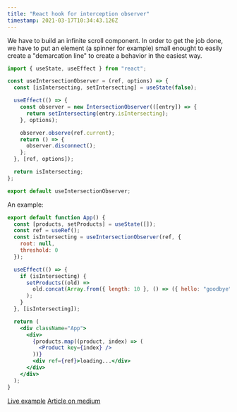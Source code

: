 ```yaml
---
title: "React hook for interception observer"
timestamp: 2021-03-17T10:34:43.126Z
---
```


We have to build an infinite scroll component.
In order to get the job done, we have to put an element (a spinner for example) small enought to easily create a "demarcation line" to create a behavior in the easiest way.

```jsx
import { useState, useEffect } from "react";

const useIntersectionObserver = (ref, options) => {
  const [isIntersecting, setIntersecting] = useState(false);

  useEffect(() => {
    const observer = new IntersectionObserver(([entry]) => {
      return setIntersecting(entry.isIntersecting);
    }, options);

    observer.observe(ref.current);
    return () => {
      observer.disconnect();
    };
  }, [ref, options]);

  return isIntersecting;
};

export default useIntersectionObserver;
```


An example: 

```jsx
export default function App() {
  const [products, setProducts] = useState([]);
  const ref = useRef();
  const isIntersecting = useIntersectionObserver(ref, {
    root: null,
    threshold: 0
  });

  useEffect(() => {
    if (isIntersecting) {
      setProducts((old) =>
        old.concat(Array.from({ length: 10 }, () => ({ hello: "goodbye" })))
      );
    }
  }, [isIntersecting]);

  return (
    <div className="App">
      <div>
        {products.map((product, index) => (
          <Product key={index} />
        ))}
        <div ref={ref}>loading...</div>
      </div>
    </div>
  );
}
```

[Live example](https://codesandbox.io/s/competent-mayer-c9s5i?file=/src/App.js:175-774) 
[Article on medium](https://medium.com/@swatisucharita94/react-infinite-scroll-with-intersection-observer-api-db3998e52d63)
